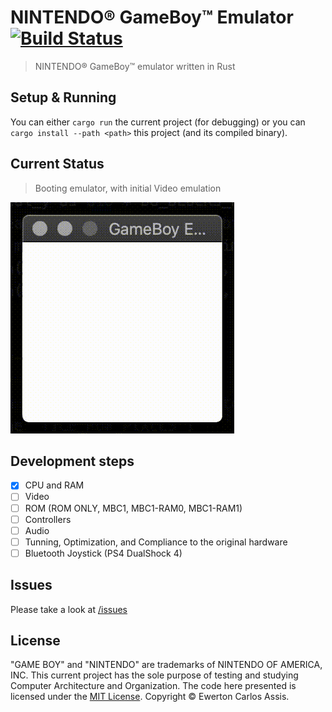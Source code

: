 # NINTENDO&reg; GameBoy&trade; Emulator [![Build Status](https://travis-ci.org/earaujoassis/oh-boy.svg?branch=master)](https://travis-ci.org/earaujoassis/oh-boy)

> NINTENDO&reg; GameBoy&trade; emulator written in Rust

## Setup & Running

You can either `cargo run` the current project (for debugging) or you can `cargo install --path <path>`
this project (and its compiled binary).

## Current Status

> Booting emulator, with initial Video emulation

![](data/gameboy-emulator.gif)

## Development steps

* [x] CPU and RAM
* [ ] Video
* [ ] ROM (ROM ONLY, MBC1, MBC1-RAM0, MBC1-RAM1)
* [ ] Controllers
* [ ] Audio
* [ ] Tunning, Optimization, and Compliance to the original hardware
* [ ] Bluetooth Joystick (PS4 DualShock 4)

## Issues

Please take a look at [/issues](https://github.com/earaujoassis/gameboy-emulator/issues)

## License

"GAME BOY" and "NINTENDO" are trademarks of NINTENDO OF AMERICA, INC. This current project
has the sole purpose of testing and studying Computer Architecture and Organization. The
code here presented is licensed under the [MIT License](http://earaujoassis.mit-license.org/).
Copyright &copy; Ewerton Carlos Assis.
